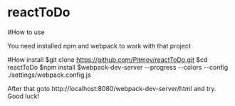 # reactToDo

#How to use

You need installed npm and webpack to work with that project

#How install
$git clone https://github.com/Pitmov/reactToDo.git
$cd reactToDo
$npm install
$webpack-dev-server --progress --colors --config ./settings/webpack.config.js

After that goto http://localhost:8080/webpack-dev-server/html and try. Good luck!
